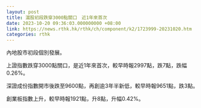 ```yaml
---
layout: post
title: 滬股初段跌穿3000點關口　近1年來首次
date: 2023-10-20 09:36:03.000000000 +08:00
link: https://news.rthk.hk/rthk/ch/component/k2/1723999-20231020.htm
categories: rthk
---
```


內地股市初段個別發展。

上證指數跌穿3000點關口，是近1年來首次，較早時報2997點，跌7點，跌幅0.26%。

深證成份指數開市後跌至9600點，再創逾3年半新低，較早時報9651點，跌3點。

創業板指數上升，較早時報1921點，升8點，升幅0.42%。
